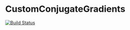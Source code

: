 # CustomConjugateGradients

[![Build Status](https://github.com/RockyL7/CustomConjugateGradients.jl/actions/workflows/CI.yml/badge.svg?branch=master)](https://github.com/RockyL7/CustomConjugateGradients.jl/actions/workflows/CI.yml?query=branch%3Amaster)
